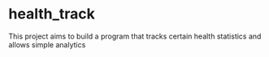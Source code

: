 # health_track
This project aims to build a program that tracks certain health statistics and allows simple analytics
